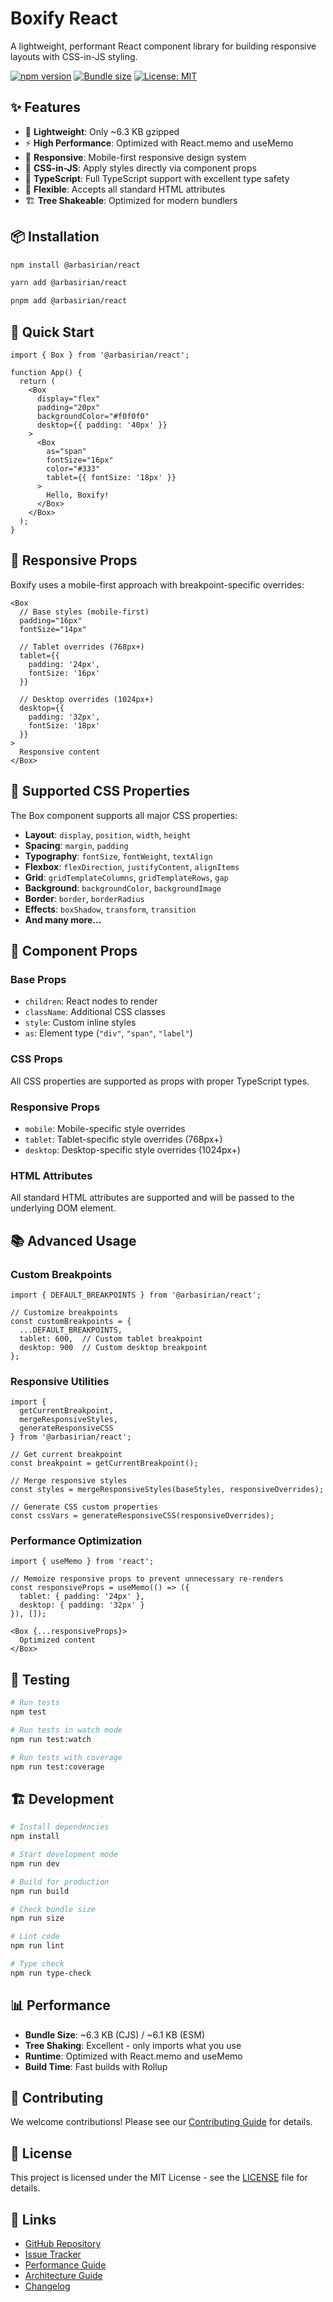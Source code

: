 # Boxify React

A lightweight, performant React component library for building responsive layouts with CSS-in-JS styling.

[![npm version](https://badge.fury.io/js/%40arbasirian%2Freact.svg)](https://badge.fury.io/js/%40arbasirian%2Freact)
[![Bundle size](https://img.shields.io/bundlephobia/min/@arbasirian/react)](https://bundlephobia.com/result?p=@arbasirian/react)
[![License: MIT](https://img.shields.io/badge/License-MIT-yellow.svg)](https://opensource.org/licenses/MIT)

## ✨ Features

- 🚀 **Lightweight**: Only ~6.3 KB gzipped
- ⚡ **High Performance**: Optimized with React.memo and useMemo
- 📱 **Responsive**: Mobile-first responsive design system
- 🎨 **CSS-in-JS**: Apply styles directly via component props
- 🔧 **TypeScript**: Full TypeScript support with excellent type safety
- 🎯 **Flexible**: Accepts all standard HTML attributes
- 🏗️ **Tree Shakeable**: Optimized for modern bundlers

## 📦 Installation

```bash
npm install @arbasirian/react
```

```bash
yarn add @arbasirian/react
```

```bash
pnpm add @arbasirian/react
```

## 🚀 Quick Start

```tsx
import { Box } from '@arbasirian/react';

function App() {
  return (
    <Box 
      display="flex" 
      padding="20px" 
      backgroundColor="#f0f0f0"
      desktop={{ padding: '40px' }}
    >
      <Box 
        as="span" 
        fontSize="16px" 
        color="#333"
        tablet={{ fontSize: '18px' }}
      >
        Hello, Boxify!
      </Box>
    </Box>
  );
}
```

## 📱 Responsive Props

Boxify uses a mobile-first approach with breakpoint-specific overrides:

```tsx
<Box
  // Base styles (mobile-first)
  padding="16px"
  fontSize="14px"
  
  // Tablet overrides (768px+)
  tablet={{
    padding: '24px',
    fontSize: '16px'
  }}
  
  // Desktop overrides (1024px+)
  desktop={{
    padding: '32px',
    fontSize: '18px'
  }}
>
  Responsive content
</Box>
```

## 🎨 Supported CSS Properties

The Box component supports all major CSS properties:

- **Layout**: `display`, `position`, `width`, `height`
- **Spacing**: `margin`, `padding`
- **Typography**: `fontSize`, `fontWeight`, `textAlign`
- **Flexbox**: `flexDirection`, `justifyContent`, `alignItems`
- **Grid**: `gridTemplateColumns`, `gridTemplateRows`, `gap`
- **Background**: `backgroundColor`, `backgroundImage`
- **Border**: `border`, `borderRadius`
- **Effects**: `boxShadow`, `transform`, `transition`
- **And many more...**

## 🔧 Component Props

### Base Props
- `children`: React nodes to render
- `className`: Additional CSS classes
- `style`: Custom inline styles
- `as`: Element type (`"div"`, `"span"`, `"label"`)

### CSS Props
All CSS properties are supported as props with proper TypeScript types.

### Responsive Props
- `mobile`: Mobile-specific style overrides
- `tablet`: Tablet-specific style overrides (768px+)
- `desktop`: Desktop-specific style overrides (1024px+)

### HTML Attributes
All standard HTML attributes are supported and will be passed to the underlying DOM element.

## 📚 Advanced Usage

### Custom Breakpoints
```tsx
import { DEFAULT_BREAKPOINTS } from '@arbasirian/react';

// Customize breakpoints
const customBreakpoints = {
  ...DEFAULT_BREAKPOINTS,
  tablet: 600,  // Custom tablet breakpoint
  desktop: 900  // Custom desktop breakpoint
};
```

### Responsive Utilities
```tsx
import { 
  getCurrentBreakpoint, 
  mergeResponsiveStyles,
  generateResponsiveCSS 
} from '@arbasirian/react';

// Get current breakpoint
const breakpoint = getCurrentBreakpoint();

// Merge responsive styles
const styles = mergeResponsiveStyles(baseStyles, responsiveOverrides);

// Generate CSS custom properties
const cssVars = generateResponsiveCSS(responsiveOverrides);
```

### Performance Optimization
```tsx
import { useMemo } from 'react';

// Memoize responsive props to prevent unnecessary re-renders
const responsiveProps = useMemo(() => ({
  tablet: { padding: '24px' },
  desktop: { padding: '32px' }
}), []);

<Box {...responsiveProps}>
  Optimized content
</Box>
```

## 🧪 Testing

```bash
# Run tests
npm test

# Run tests in watch mode
npm run test:watch

# Run tests with coverage
npm run test:coverage
```

## 🏗️ Development

```bash
# Install dependencies
npm install

# Start development mode
npm run dev

# Build for production
npm run build

# Check bundle size
npm run size

# Lint code
npm run lint

# Type check
npm run type-check
```

## 📊 Performance

- **Bundle Size**: ~6.3 KB (CJS) / ~6.1 KB (ESM)
- **Tree Shaking**: Excellent - only imports what you use
- **Runtime**: Optimized with React.memo and useMemo
- **Build Time**: Fast builds with Rollup

## 🤝 Contributing

We welcome contributions! Please see our [Contributing Guide](CONTRIBUTING.md) for details.

## 📄 License

This project is licensed under the MIT License - see the [LICENSE](LICENSE) file for details.

## 🔗 Links

- [GitHub Repository](https://github.com/arbasirian/boxify)
- [Issue Tracker](https://github.com/arbasirian/boxify/issues)
- [Performance Guide](PERFORMANCE.md)
- [Architecture Guide](ARCHITECTURE.md)
- [Changelog](CHANGELOG.md)